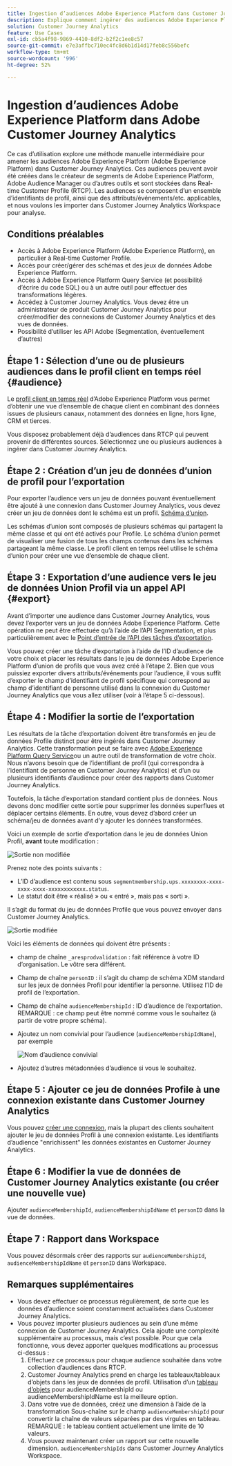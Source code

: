 ```yaml
---
title: Ingestion d’audiences Adobe Experience Platform dans Customer Journey Analytics
description: Explique comment ingérer des audiences Adobe Experience Platform dans Customer Journey Analytics pour une analyse plus approfondie.
solution: Customer Journey Analytics
feature: Use Cases
exl-id: cb5a4f98-9869-4410-8df2-b2f2c1ee8c57
source-git-commit: e7e3affbc710ec4fc8d6b1d14d17feb8c556befc
workflow-type: tm+mt
source-wordcount: '996'
ht-degree: 52%

---
```


# Ingestion d’audiences Adobe Experience Platform dans Adobe Customer Journey Analytics

Ce cas d’utilisation explore une méthode manuelle intermédiaire pour amener les audiences Adobe Experience Platform (Adobe Experience Platform) dans Customer Journey Analytics. Ces audiences peuvent avoir été créées dans le créateur de segments de Adobe Experience Platform, Adobe Audience Manager ou d’autres outils et sont stockées dans Real-time Customer Profile (RTCP). Les audiences se composent d’un ensemble d’identifiants de profil, ainsi que des attributs/événements/etc. applicables, et nous voulons les importer dans Customer Journey Analytics Workspace pour analyse.

## Conditions préalables

* Accès à Adobe Experience Platform (Adobe Experience Platform), en particulier à Real-time Customer Profile.
* Accès pour créer/gérer des schémas et des jeux de données Adobe Experience Platform.
* Accès à Adobe Experience Platform Query Service (et possibilité d’écrire du code SQL) ou à un autre outil pour effectuer des transformations légères.
* Accédez à Customer Journey Analytics. Vous devez être un administrateur de produit Customer Journey Analytics pour créer/modifier des connexions de Customer Journey Analytics et des vues de données.
* Possibilité d’utiliser les API Adobe (Segmentation, éventuellement d’autres)

## Étape 1 : Sélection d’une ou de plusieurs audiences dans le profil client en temps réel {#audience}

Le [profil client en temps réel](https://experienceleague.adobe.com/docs/experience-platform/profile/home.html?lang=fr) d’Adobe Experience Platform vous permet d’obtenir une vue d’ensemble de chaque client en combinant des données issues de plusieurs canaux, notamment des données en ligne, hors ligne, CRM et tierces.

Vous disposez probablement déjà d’audiences dans RTCP qui peuvent provenir de différentes sources. Sélectionnez une ou plusieurs audiences à ingérer dans Customer Journey Analytics.

## Étape 2 : Création d’un jeu de données d’union de profil pour l’exportation

Pour exporter l’audience vers un jeu de données pouvant éventuellement être ajouté à une connexion dans Customer Journey Analytics, vous devez créer un jeu de données dont le schéma est un profil. [Schéma d’union](https://experienceleague.adobe.com/docs/experience-platform/profile/union-schemas/union-schema.html?lang=fr#understanding-union-schemas).

Les schémas d’union sont composés de plusieurs schémas qui partagent la même classe et qui ont été activés pour Profile. Le schéma d’union permet de visualiser une fusion de tous les champs contenus dans les schémas partageant la même classe. Le profil client en temps réel utilise le schéma d’union pour créer une vue d’ensemble de chaque client.

## Étape 3 : Exportation d’une audience vers le jeu de données Union Profil via un appel API {#export}

Avant d’importer une audience dans Customer Journey Analytics, vous devez l’exporter vers un jeu de données Adobe Experience Platform. Cette opération ne peut être effectuée qu’à l’aide de l’API Segmentation, et plus particulièrement avec le [Point d’entrée de l’API des tâches d’exportation](https://experienceleague.adobe.com/docs/experience-platform/segmentation/api/export-jobs.html?lang=fr).

Vous pouvez créer une tâche d’exportation à l’aide de l’ID d’audience de votre choix et placer les résultats dans le jeu de données Adobe Experience Platform d’union de profils que vous avez créé à l’étape 2. Bien que vous puissiez exporter divers attributs/événements pour l’audience, il vous suffit d’exporter le champ d’identifiant de profil spécifique qui correspond au champ d’identifiant de personne utilisé dans la connexion du Customer Journey Analytics que vous allez utiliser (voir à l’étape 5 ci-dessous).

## Étape 4 : Modifier la sortie de l’exportation

Les résultats de la tâche d’exportation doivent être transformés en jeu de données Profile distinct pour être ingérés dans Customer Journey Analytics.  Cette transformation peut se faire avec [Adobe Experience Platform Query Service](https://experienceleague.adobe.com/docs/experience-platform/query/home.html?lang=fr)ou un autre outil de transformation de votre choix. Nous n’avons besoin que de l’identifiant de profil (qui correspondra à l’identifiant de personne en Customer Journey Analytics) et d’un ou plusieurs identifiants d’audience pour créer des rapports dans Customer Journey Analytics.

Toutefois, la tâche d’exportation standard contient plus de données. Nous devons donc modifier cette sortie pour supprimer les données superflues et déplacer certains éléments. En outre, vous devez d’abord créer un schéma/jeu de données avant d’y ajouter les données transformées.

Voici un exemple de sortie d’exportation dans le jeu de données Union Profil, **avant** toute modification :

![Sortie non modifiée](../assets/export-unedited.png)

Prenez note des points suivants :

* L’ID d’audience est contenu sous `segmentmembership.ups.xxxxxxxx-xxxx-xxxx-xxxx-xxxxxxxxxxxx.status`.
* Le statut doit être « réalisé » ou « entré », mais pas « sorti ».

Il s’agit du format du jeu de données Profile que vous pouvez envoyer dans Customer Journey Analytics.

![Sortie modifiée](../assets/export-edited.png)

Voici les éléments de données qui doivent être présents :

* champ de chaîne `_aresprodvalidation` : fait référence à votre ID d’organisation. Le vôtre sera différent.
* Champ de chaîne `personID` : il s’agit du champ de schéma XDM standard sur les jeux de données Profil pour identifier la personne. Utilisez l’ID de profil de l’exportation.
* Champ de chaîne `audienceMembershipId` : ID d’audience de l’exportation. REMARQUE : ce champ peut être nommé comme vous le souhaitez (à partir de votre propre schéma).
* Ajoutez un nom convivial pour l’audience (`audienceMembershipIdName`), par exemple

  ![Nom d’audience convivial](../assets/audience-name.png)

* Ajoutez d’autres métadonnées d’audience si vous le souhaitez.

## Étape 5 : Ajouter ce jeu de données Profile à une connexion existante dans Customer Journey Analytics

Vous pouvez [créer une connexion](/help/connections/create-connection.md), mais la plupart des clients souhaitent ajouter le jeu de données Profil à une connexion existante. Les identifiants d’audience &quot;enrichissent&quot; les données existantes en Customer Journey Analytics.

## Étape 6 : Modifier la vue de données de Customer Journey Analytics existante (ou créer une nouvelle vue)

Ajouter `audienceMembershipId`, `audienceMembershipIdName` et `personID` dans la vue de données.

## Étape 7 : Rapport dans Workspace

Vous pouvez désormais créer des rapports sur `audienceMembershipId`, `audienceMembershipIdName` et `personID` dans Workspace.

## Remarques supplémentaires

* Vous devez effectuer ce processus régulièrement, de sorte que les données d’audience soient constamment actualisées dans Customer Journey Analytics.
* Vous pouvez importer plusieurs audiences au sein d’une même connexion de Customer Journey Analytics. Cela ajoute une complexité supplémentaire au processus, mais c’est possible. Pour que cela fonctionne, vous devez apporter quelques modifications au processus ci-dessus :
   1. Effectuez ce processus pour chaque audience souhaitée dans votre collection d’audiences dans RTCP.
   1. Customer Journey Analytics prend en charge les tableaux/tableaux d’objets dans les jeux de données de profil. Utilisation d’un [tableau d’objets](https://experienceleague.adobe.com/docs/analytics-platform/using/cja-usecases/complex-data/object-arrays.html?lang=fr) pour audienceMembershipId ou audienceMembershipIdName est la meilleure option.
   1. Dans votre vue de données, créez une dimension à l’aide de la transformation Sous-chaîne sur le champ `audienceMembershipId` pour convertir la chaîne de valeurs séparées par des virgules en tableau. REMARQUE : le tableau contient actuellement une limite de 10 valeurs.
   1. Vous pouvez maintenant créer un rapport sur cette nouvelle dimension. `audienceMembershipIds` dans Customer Journey Analytics Workspace.
